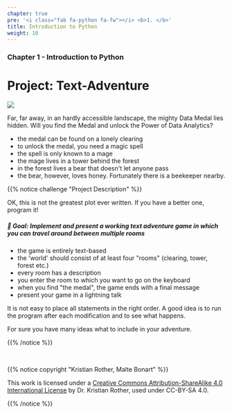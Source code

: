 ```yaml
---
chapter: true
pre: '<i class="fab fa-python fa-fw"></i> <b>1. </b>'
title: Introduction to Python
weight: 10
---
```


### <i class="fab fa-python fa-fw"></i> Chapter 1 - Introduction to Python

# Project: Text-Adventure

![](https://www.academis.eu/static/content/games_EN/dragon_egg.png)

Far, far away, in an hardly accessible landscape, the mighty Data Medal lies hidden.
Will you find the Medal and unlock the Power of Data Analytics?

- the medal can be found on a lonely clearing
- to unlock the medal, you need a magic spell
- the spell is only known to a mage
- the mage lives in a tower behind the forest
- in the forest lives a bear that doesn't let anyone pass
- the bear, however, loves honey. Fortunately there is a beekeeper nearby.


{{% notice challenge "Project Description" %}}

OK, this is not the greatest plot ever written. If you have a better one, program it!

##### 🎯 Goal: Implement and present a working text adventure game in which you can travel around between multiple rooms

- the game is entirely text-based
- the 'world' should consist of at least four "rooms" (clearing, tower, forest etc.)
- every room has a description
- you enter the room to which you want to go on the keyboard
- when you find "the medal", the game ends with a final message
- present your game in a lightning talk

It is not easy to place all statements in the right order. A good idea is to run the program after each modification and to see what happens.

For sure you have many ideas what to include in your adventure.

{{% /notice %}}

<br>

{{% notice copyright "Kristian Rother, Malte Bonart" %}}

This work is licensed under a [Creative Commons Attribution-ShareAlike 4.0 International License](https://creativecommons.org/licenses/by-sa/4.0/) by Dr. Kristian Rother, used under CC-BY-SA 4.0. 

{{% /notice %}}
